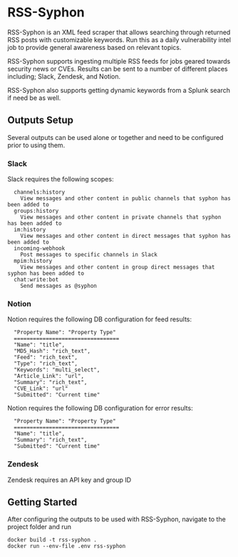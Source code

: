 # RSS-Syphon

RSS-Syphon is an XML feed scraper that allows searching through returned RSS posts with customizable keywords.
Run this as a daily vulnerability intel job to provide general awareness based on relevant topics.

RSS-Syphon supports ingesting multiple RSS feeds for jobs geared towards security news or CVEs.
Results can be sent to a number of different places including; Slack, Zendesk, and Notion.

RSS-Syphon also supports getting dynamic keywords from a Splunk search if need be as well.

## Outputs Setup
Several outputs can be used alone or together and need to be configured prior to using them.

### Slack
Slack requires the following scopes:
```
  channels:history
    View messages and other content in public channels that syphon has been added to
  groups:history
    View messages and other content in private channels that syphon has been added to
  im:history
    View messages and other content in direct messages that syphon has been added to
  incoming-webhook
    Post messages to specific channels in Slack
  mpim:history
    View messages and other content in group direct messages that syphon has been added to
  chat:write:bot
    Send messages as @syphon
```

### Notion
Notion requires the following DB configuration for feed results:
```
  "Property Name": "Property Type"
  =================================
  "Name": "title",
  "MD5_Hash": "rich_text",
  "Feed": "rich_text",
  "Type": "rich_text",
  "Keywords": "multi_select",
  "Article_Link": "url",
  "Summary": "rich_text",
  "CVE_Link": "url"
  "Submitted": "Current time"
```

Notion requires the following DB configuration for error results:
```
  "Property Name": "Property Type"
  =================================
  "Name": "title",
  "Summary": "rich_text",
  "Submitted": "Current time"
```

### Zendesk
Zendesk requires an API key and group ID

## Getting Started
After configuring the outputs to be used with RSS-Syphon, navigate to the project folder and run
```shell
docker build -t rss-syphon .  
docker run --env-file .env rss-syphon
```
